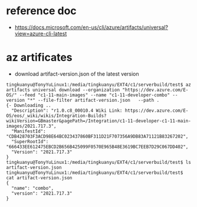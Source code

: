 # reference doc
- https://docs.microsoft.com/en-us/cli/azure/artifacts/universal?view=azure-cli-latest

# az artificates
- download artifact-version.json of the latest version
```
tingkuanyu@TonyYuLinux1:/media/tingkuanyu/EXT4/c1/serverbuild/test$ az artifacts universal download --organization "https://dev.azure.com/E-OS/" --feed "c1-11-main-images" --name "c1-11-developer-combo" --version "*" --file-filter artifact-version.json   --path .
{- Downloading ..
  "Description": "r1.0.c8_00010.4 Wiki Link: https://dev.azure.com/E-OS/eos/_wiki/wikis/Integration-Builds?wikiVersion=GBmaster&pagePath=/Integration/c1-11-developer-c1-11-main-images/2021.717.3",
  "ManifestId": "CDB428703F3ACD98E64BC023437860BF311D21F707356A9DB83A71121B83267202",
  "SuperRootId": "666433EE612475EBCD2B656B425099F0570E965B48E3619BC7EEB7D29C067DD402",
  "Version": "2021.717.3"
}
tingkuanyu@TonyYuLinux1:/media/tingkuanyu/EXT4/c1/serverbuild/test$ ls
artifact-version.json
tingkuanyu@TonyYuLinux1:/media/tingkuanyu/EXT4/c1/serverbuild/test$ cat artifact-version.json 
{
  "name": "combo",
  "version": "2021.717.3"
}
```